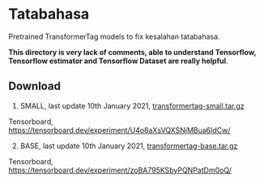 # Tatabahasa

Pretrained TransformerTag models to fix kesalahan tatabahasa.

**This directory is very lack of comments, able to understand Tensorflow, Tensorflow estimator and Tensorflow Dataset are really helpful**.

## Download

1. SMALL, last update 10th January 2021, [transformertag-small.tar.gz](https://f000.backblazeb2.com/file/malaya-model/finetuned/transformertag-small.tar.gz)

Tensorboard, https://tensorboard.dev/experiment/U4o8aXsVQXSNjMBua6IdCw/

2. BASE, last update 10th January 2021, [transformertag-base.tar.gz](https://f000.backblazeb2.com/file/malaya-model/finetuned/transformertag-base.tar.gz)

Tensorboard, https://tensorboard.dev/experiment/zoBA795KSbyPQNPatDm0oQ/